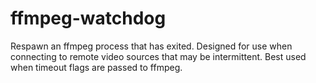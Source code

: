 # ffmpeg-watchdog
Respawn an ffmpeg process that has exited. Designed for use when connecting to remote video sources that may be intermittent. Best used when timeout flags are passed to ffmpeg.
